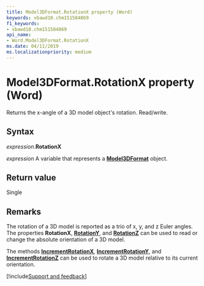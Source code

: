 ```yaml
---
title: Model3DFormat.RotationX property (Word)
keywords: vbawd10.chm151584869
f1_keywords:
- vbawd10.chm151584869
api_name:
- Word.Model3DFormat.RotationX
ms.date: 04/11/2019
ms.localizationpriority: medium
---
```



# Model3DFormat.RotationX property (Word)

Returns the x-angle of a 3D model object's rotation. Read/write.

## Syntax

_expression_.**RotationX**

_expression_ A variable that represents a **[Model3DFormat](Word.Model3DFormat.md)** object.

## Return value

Single

## Remarks

The rotation of a 3D model is reported as a trio of x, y, and z Euler angles.  The properties **RotationX**, **[RotationY](Word.Model3DFormat.RotationY.md)**, and **[RotationZ](Word.Model3DFormat.RotationZ.md)** can be used to read or change the absolute orientation of a 3D model.  

The methods **[IncrementRotationX](Word.Model3DFormat.IncrementRotationX.md)**, **[IncrementRotationY](Word.Model3DFormat.IncrementRotationY.md)**, and **[IncrementRotationZ](Word.Model3DFormat.IncrementRotationZ.md)** can be used to rotate a 3D model relative to its current orientation.




[!include[Support and feedback](~/includes/feedback-boilerplate.md)]